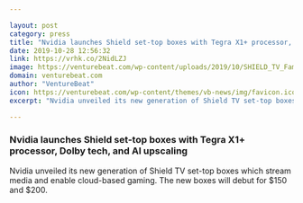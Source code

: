 ```yaml
---

layout: post
category: press
title: "Nvidia launches Shield set-top boxes with Tegra X1+ processor, Dolby tech, and AI upscaling"
date: 2019-10-28 12:56:32
link: https://vrhk.co/2NidLZJ
image: https://venturebeat.com/wp-content/uploads/2019/10/SHIELD_TV_Family.jpg?w=1200&strip=all
domain: venturebeat.com
author: "VentureBeat"
icon: https://venturebeat.com/wp-content/themes/vb-news/img/favicon.ico
excerpt: "Nvidia unveiled its new generation of Shield TV set-top boxes which stream media and enable cloud-based gaming. The new boxes will debut for $150 and $200."

---
```


### Nvidia launches Shield set-top boxes with Tegra X1+ processor, Dolby tech, and AI upscaling

Nvidia unveiled its new generation of Shield TV set-top boxes which stream media and enable cloud-based gaming. The new boxes will debut for $150 and $200.
